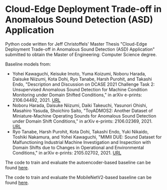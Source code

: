 # Cloud-Edge Deployment Trade-off in  Anomalous Sound Detection (ASD)   Application

 Python code written for Jeff Christoffels' Master Thesis "Cloud-Edge Deployment Trade-off in Anomalous Sound Detection (ASD) Application" submitted to obtain the Master of Engineering: Computer Science degree.

Baseline models from:
* Yohei Kawaguchi, Keisuke Imoto, Yuma Koizumi, Noboru Harada, Daisuke Niizumi, Kota Dohi, Ryo Tanabe, Harsh Purohit, and Takashi Endo, "Description and Discussion on DCASE 2021 Challenge Task 2: Unsupervised Anomalous Sound Detection for Machine Condition Monitoring under Domain Shifted Conditions," in arXiv e-prints: 2106.04492, 2021. [URL](https://arxiv.org/abs/2106.04492)
* Noboru Harada, Daisuke Niizumi, Daiki Takeuchi, Yasunori Ohishi, Masahiro Yasuda, Shoichiro Saito, "ToyADMOS2: Another Dataset of Miniature-Machine Operating Sounds for Anomalous Sound Detection under Domain Shift Conditions," in arXiv e-prints: 2106.02369, 2021. [URL](https://arxiv.org/abs/2106.02369)
* Ryo Tanabe, Harsh Purohit, Kota Dohi, Takashi Endo, Yuki Nikaido, Toshiki Nakamura, and Yohei Kawaguchi, "MIMII DUE: Sound Dataset for Malfunctioning Industrial Machine Investigation and Inspection with Domain Shifts due to Changes in Operational and Environmental Conditions," in arXiv e-prints: 2105.02702, 2021. [URL](https://arxiv.org/abs/2105.02702)

The code to train and evaluate the autoencoder-based baseline can be found [here](https://github.com/y-kawagu/dcase2021_task2_baseline_ae).

The code to train and evaluate the MobileNetV2-based baseline can be found [here](https://github.com/y-kawagu/dcase2021_task2_baseline_mobile_net_v2).
